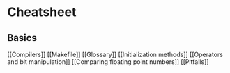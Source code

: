 # Cheatsheet
## Basics
[[Compilers]]
[[Makefile]]
[[Glossary]]
[[Initialization methods]]
[[Operators and bit manipulation]]
[[Comparing floating point numbers]]
[[Pitfalls]]
